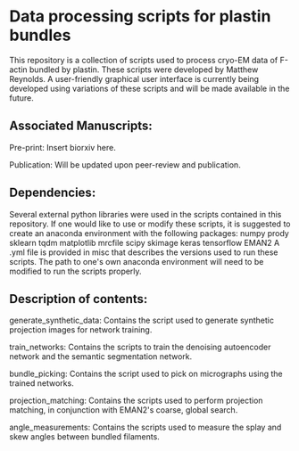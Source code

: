 # Data processing scripts for plastin bundles
This repository is a collection of scripts used to process cryo-EM data of F-actin bundled by plastin. These scripts were developed by Matthew Reynolds.
A user-friendly graphical user interface is currently being developed using variations of these scripts and will be made available in the future.

## Associated Manuscripts:
Pre-print:
Insert biorxiv here.

Publication:
Will be updated upon peer-review and publication.


## Dependencies:
Several external python libraries were used in the scripts contained in this repository. If one would like to use or modify these scripts, it is suggested to create an anaconda environment with the following packages:
numpy
prody
sklearn
tqdm
matplotlib
mrcfile
scipy
skimage
keras
tensorflow
EMAN2
A .yml file is provided in misc that describes the versions used to run these scripts. The path to one's own anaconda environment will need to be modified to run the scripts properly.



## Description of contents:
generate_synthetic_data:
Contains the script used to generate synthetic projection images for network training.

train_networks:
Contains the scripts to train the denoising autoencoder network and the semantic segmentation network.

bundle_picking:
Contains the script used to pick on micrographs using the trained networks.

projection_matching:
Contains the scripts used to perform projection matching, in conjunction with EMAN2's coarse, global search.

angle_measurements:
Contains the scripts used to measure the splay and skew angles between bundled filaments.








